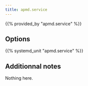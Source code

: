 ```yaml
---
title: apmd.service
---
```


{{% provided_by "apmd.service" %}}

## Options

{{% systemd_unit "apmd.service" %}}

## Additionnal notes

Nothing here.